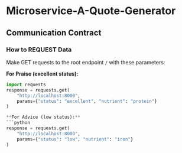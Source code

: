 # Microservice-A-Quote-Generator

## Communication Contract

### How to REQUEST Data
Make GET requests to the root endpoint `/` with these parameters:

**For Praise (excellent status):**
```python
import requests
response = requests.get(
    "http://localhost:8000",
    params={"status": "excellent", "nutrient": "protein"}
)

**For Advice (low status):**
```python
response = requests.get(
    "http://localhost:8000",
    params={"status": "low", "nutrient": "iron"}
)
